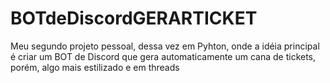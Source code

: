 # BOTdeDiscordGERARTICKET
Meu segundo projeto pessoal, dessa vez em Pyhton, onde a idéia principal é criar um BOT de Discord que gera automaticamente um cana de tickets, porém, algo mais estilizado e em threads
